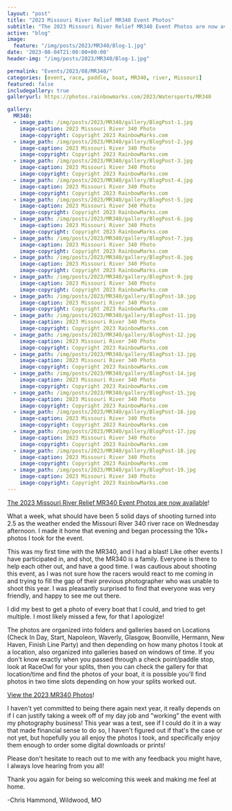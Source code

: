 ```yaml
---
layout: "post"
title: "2023 Missouri River Relief MR340 Event Photos"
subtitle: "The 2023 Missouri River Relief MR340 Event Photos are now available!"
active: "blog"
image:
  feature: "/img/posts/2023/MR340/Blog-1.jpg"
date: '2023-08-04T21:00:00+00:00'
header-img: "/img/posts/2023/MR340/Blog-1.jpg"

permalink: "Events/2023/08/MR340/"
categories: [event, race, paddle, boat, MR340, river, Missouri]
featured: false
includegallery: true
galleryurl: https://photos.rainbowmarks.com/2023/Watersports/MR340

gallery:
  MR340:
  - image_path: /img/posts/2023/MR340/gallery/BlogPost-1.jpg
    image-caption: 2023 Missouri River 340 Photo
    image-copyright: Copyright 2023 RainbowMarks.com
  - image_path: /img/posts/2023/MR340/gallery/BlogPost-2.jpg
    image-caption: 2023 Missouri River 340 Photo
    image-copyright: Copyright 2023 RainbowMarks.com
  - image_path: /img/posts/2023/MR340/gallery/BlogPost-3.jpg
    image-caption: 2023 Missouri River 340 Photo
    image-copyright: Copyright 2023 RainbowMarks.com
  - image_path: /img/posts/2023/MR340/gallery/BlogPost-4.jpg
    image-caption: 2023 Missouri River 340 Photo
    image-copyright: Copyright 2023 RainbowMarks.com
  - image_path: /img/posts/2023/MR340/gallery/BlogPost-5.jpg
    image-caption: 2023 Missouri River 340 Photo
    image-copyright: Copyright 2023 RainbowMarks.com
  - image_path: /img/posts/2023/MR340/gallery/BlogPost-6.jpg
    image-caption: 2023 Missouri River 340 Photo
    image-copyright: Copyright 2023 RainbowMarks.com
  - image_path: /img/posts/2023/MR340/gallery/BlogPost-7.jpg
    image-caption: 2023 Missouri River 340 Photo
    image-copyright: Copyright 2023 RainbowMarks.com
  - image_path: /img/posts/2023/MR340/gallery/BlogPost-8.jpg
    image-caption: 2023 Missouri River 340 Photo
    image-copyright: Copyright 2023 RainbowMarks.com
  - image_path: /img/posts/2023/MR340/gallery/BlogPost-9.jpg
    image-caption: 2023 Missouri River 340 Photo
    image-copyright: Copyright 2023 RainbowMarks.com
  - image_path: /img/posts/2023/MR340/gallery/BlogPost-10.jpg
    image-caption: 2023 Missouri River 340 Photo
    image-copyright: Copyright 2023 RainbowMarks.com
  - image_path: /img/posts/2023/MR340/gallery/BlogPost-11.jpg
    image-caption: 2023 Missouri River 340 Photo
    image-copyright: Copyright 2023 RainbowMarks.com
  - image_path: /img/posts/2023/MR340/gallery/BlogPost-12.jpg
    image-caption: 2023 Missouri River 340 Photo
    image-copyright: Copyright 2023 RainbowMarks.com
  - image_path: /img/posts/2023/MR340/gallery/BlogPost-13.jpg
    image-caption: 2023 Missouri River 340 Photo
    image-copyright: Copyright 2023 RainbowMarks.com
  - image_path: /img/posts/2023/MR340/gallery/BlogPost-14.jpg
    image-caption: 2023 Missouri River 340 Photo
    image-copyright: Copyright 2023 RainbowMarks.com
  - image_path: /img/posts/2023/MR340/gallery/BlogPost-15.jpg
    image-caption: 2023 Missouri River 340 Photo
    image-copyright: Copyright 2023 RainbowMarks.com
  - image_path: /img/posts/2023/MR340/gallery/BlogPost-16.jpg
    image-caption: 2023 Missouri River 340 Photo
    image-copyright: Copyright 2023 RainbowMarks.com
  - image_path: /img/posts/2023/MR340/gallery/BlogPost-17.jpg
    image-caption: 2023 Missouri River 340 Photo
    image-copyright: Copyright 2023 RainbowMarks.com
  - image_path: /img/posts/2023/MR340/gallery/BlogPost-18.jpg
    image-caption: 2023 Missouri River 340 Photo
    image-copyright: Copyright 2023 RainbowMarks.com
  - image_path: /img/posts/2023/MR340/gallery/BlogPost-19.jpg
    image-caption: 2023 Missouri River 340 Photo
    image-copyright: Copyright 2023 RainbowMarks.com
---
```

[The 2023 Missouri River Relief MR340 Event Photos are now available](https://photos.rainbowmarks.com/2023/Watersports/MR340)!

What a week, what should have been 5 solid days of shooting turned into 2.5 as the weather ended the Missouri River 340 river race on Wednesday afternoon. I made it home that evening and began processing the 10k+ photos I took for the event.

This was my first time with the MR340, and I had a blast! Like other events I have participated in, and shot, the MR340 is a family. Everyone is there to help each other out, and have a good time. I was cautious about shooting this event, as I was not sure how the racers would react to me coming in and trying to fill the gap of their previous photographer who was unable to shoot this year. I was pleasantly surprised to find that everyone was very friendly, and happy to see me out there.

I did my best to get a photo of every boat that I could, and tried to get multiple. I most likely missed a few, for that I apologize! 


The photos are organized into folders and galleries based on Locations (Check In Day, Start, Napoleon, Waverly, Glasgow, Boonville, Hermann, New Haven, Finish Line Party) and then depending on how many photos I took at a location, also organized into galleries based on windows of time. If you don't know exactly when you passed through a check point/paddle stop, look at RaceOwl for your splits, then you can check the gallery for that location/time and find the photos of your boat, it is possible you'll find photos in two time slots depending on how your splits worked out.

[View the 2023 MR340 Photos](https://photos.rainbowmarks.com/2023/Watersports/MR340)!

I haven't yet committed to being there again next year, it really depends on if I can justify taking a week off of my day job and "working" the event with my photography business! This year was a test, see if I could do it in a way that made financial sense to do so, I haven't figured out if that's the case or not yet, but hopefully you all enjoy the photos I took, and specifically enjoy them enough to order some digital downloads or prints!

Please don't hesitate to reach out to me with any feedback you might have, I always love hearing from you all!

Thank you again for being so welcoming this week and making me feel at home.

-Chris Hammond, Wildwood, MO
